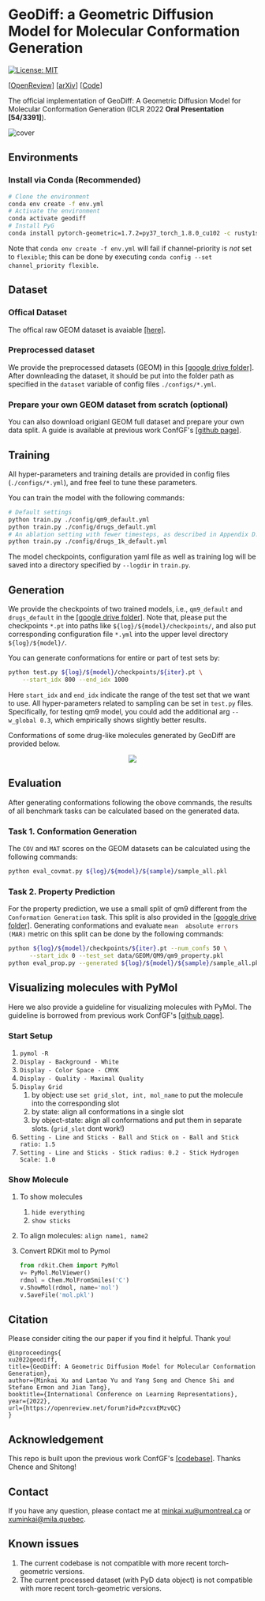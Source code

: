 # GeoDiff: a Geometric Diffusion Model for Molecular Conformation Generation

[![License: MIT](https://img.shields.io/badge/License-MIT-yellow.svg)](https://github.com/MinkaiXu/GeoDiff/blob/main/LICENSE)

[[OpenReview](https://openreview.net/forum?id=PzcvxEMzvQC)] [[arXiv](https://arxiv.org/abs/2203.02923)] [[Code](https://github.com/MinkaiXu/GeoDiff)]

The official implementation of GeoDiff: A Geometric Diffusion Model for Molecular Conformation Generation (ICLR 2022 **Oral Presentation [54/3391]**).

![cover](assets/geodiff_framework.png)

## Environments

### Install via Conda (Recommended)

```bash
# Clone the environment
conda env create -f env.yml
# Activate the environment
conda activate geodiff
# Install PyG
conda install pytorch-geometric=1.7.2=py37_torch_1.8.0_cu102 -c rusty1s -c conda-forge
```

Note that `conda env create -f env.yml` will fail if channel-priority is *not* set to `flexible`; this can be done by executing `conda config --set channel_priority flexible`.

## Dataset

### Offical Dataset
The offical raw GEOM dataset is avaiable [[here]](https://dataverse.harvard.edu/dataset.xhtml?persistentId=doi:10.7910/DVN/JNGTDF).

### Preprocessed dataset
We provide the preprocessed datasets (GEOM) in this [[google drive folder]](https://drive.google.com/drive/folders/1b0kNBtck9VNrLRZxg6mckyVUpJA5rBHh?usp=sharing). After downleading the dataset, it should be put into the folder path as specified in the `dataset` variable of config files `./configs/*.yml`.

### Prepare your own GEOM dataset from scratch (optional)

You can also download origianl GEOM full dataset and prepare your own data split. A guide is available at previous work ConfGF's [[github page]](https://github.com/DeepGraphLearning/ConfGF#prepare-your-own-geom-dataset-from-scratch-optional).

## Training

All hyper-parameters and training details are provided in config files (`./configs/*.yml`), and free feel to tune these parameters.

You can train the model with the following commands:

```bash
# Default settings
python train.py ./config/qm9_default.yml
python train.py ./config/drugs_default.yml
# An ablation setting with fewer timesteps, as described in Appendix D.2.
python train.py ./config/drugs_1k_default.yml
```

The model checkpoints, configuration yaml file as well as training log will be saved into a directory specified by `--logdir` in `train.py`.

## Generation

We provide the checkpoints of two trained models, i.e., `qm9_default` and `drugs_default` in the [[google drive folder]](https://drive.google.com/drive/folders/1b0kNBtck9VNrLRZxg6mckyVUpJA5rBHh?usp=sharing). Note that, please put the checkpoints `*.pt` into paths like `${log}/${model}/checkpoints/`, and also put corresponding configuration file `*.yml` into the upper level directory `${log}/${model}/`.

You can generate conformations for entire or part of test sets by:

```bash
python test.py ${log}/${model}/checkpoints/${iter}.pt \
    --start_idx 800 --end_idx 1000
```
Here `start_idx` and `end_idx` indicate the range of the test set that we want to use. All hyper-parameters related to sampling can be set in `test.py` files. Specifically, for testing qm9 model, you could add the additional arg `--w_global 0.3`, which empirically shows slightly better results.

Conformations of some drug-like molecules generated by GeoDiff are provided below.

<p align="center">
  <img src="assets/exp_drugs.png" /> 
</p>

## Evaluation

After generating conformations following the obove commands, the results of all benchmark tasks can be calculated based on the generated data.

### Task 1. Conformation Generation

The `COV` and `MAT` scores on the GEOM datasets can be calculated using the following commands:

```bash
python eval_covmat.py ${log}/${model}/${sample}/sample_all.pkl
```


### Task 2. Property Prediction

For the property prediction, we use a small split of qm9 different from the `Conformation Generation` task. This split is also provided in the [[google drive folder]](https://drive.google.com/drive/folders/1b0kNBtck9VNrLRZxg6mckyVUpJA5rBHh?usp=sharing). Generating conformations and evaluate `mean  absolute errors (MAR)` metric on this split can be done by the following commands:

```bash
python ${log}/${model}/checkpoints/${iter}.pt --num_confs 50 \
      --start_idx 0 --test_set data/GEOM/QM9/qm9_property.pkl
python eval_prop.py --generated ${log}/${model}/${sample}/sample_all.pkl
```

## Visualizing molecules with PyMol

Here we also provide a guideline for visualizing molecules with PyMol. The guideline is borrowed from previous work ConfGF's [[github page]](https://github.com/DeepGraphLearning/ConfGF#prepare-your-own-geom-dataset-from-scratch-optional).

### Start Setup

1. `pymol -R`
2. `Display - Background - White`
3. `Display - Color Space - CMYK`
4. `Display - Quality - Maximal Quality`
5. `Display Grid`
   1. by object:  use `set grid_slot, int, mol_name` to put the molecule into the corresponding slot
   2. by state: align all conformations in a single slot
   3. by object-state: align all conformations and put them in separate slots. (`grid_slot` dont work!)
6. `Setting - Line and Sticks - Ball and Stick on - Ball and Stick ratio: 1.5`
7. `Setting - Line and Sticks - Stick radius: 0.2 - Stick Hydrogen Scale: 1.0`

### Show Molecule

1. To show molecules

   1. `hide everything`
   2. `show sticks`

2. To align molecules: `align name1, name2`

3. Convert RDKit mol to Pymol

   ```python
   from rdkit.Chem import PyMol
   v= PyMol.MolViewer()
   rdmol = Chem.MolFromSmiles('C')
   v.ShowMol(rdmol, name='mol')
   v.SaveFile('mol.pkl')
   ```


## Citation
Please consider citing the our paper if you find it helpful. Thank you!
```
@inproceedings{
xu2022geodiff,
title={GeoDiff: A Geometric Diffusion Model for Molecular Conformation Generation},
author={Minkai Xu and Lantao Yu and Yang Song and Chence Shi and Stefano Ermon and Jian Tang},
booktitle={International Conference on Learning Representations},
year={2022},
url={https://openreview.net/forum?id=PzcvxEMzvQC}
}
```

## Acknowledgement

This repo is built upon the previous work ConfGF's [[codebase]](https://github.com/DeepGraphLearning/ConfGF#prepare-your-own-geom-dataset-from-scratch-optional). Thanks Chence and Shitong!

## Contact

If you have any question, please contact me at minkai.xu@umontreal.ca or xuminkai@mila.quebec.

## Known issues

1. The current codebase is not compatible with more recent torch-geometric versions.
2. The current processed dataset (with PyD data object) is not compatible with more recent torch-geometric versions.
